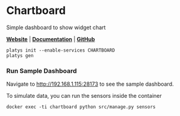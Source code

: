 # Chartboard

Simple dashboard to show widget chart 

**[Website](https://github.com/the-maux/Chartboard)** | **[Documentation](https://github.com/the-maux/tipboard/wiki)** | **[GitHub](https://github.com/the-maux/Chartboard)**

```
platys init --enable-services CHARTBOARD
platys gen
```

### Run Sample Dashboard

Navigate to <http://192.168.1.115:28173> to see the sample dashboard.

To simulate data, you can run the sensors inside the container

```
docker exec -ti chartboard python src/manage.py sensors
```

